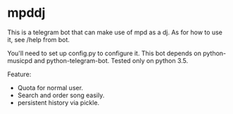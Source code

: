mpddj
================================

This is a telegram bot that can make use of mpd as a dj. As for how to use it,
see /help from bot.

You'll need to set up config.py to configure it.
This bot depends on python-musicpd and python-telegram-bot.
Tested only on python 3.5.

Feature:
* Quota for normal user.
* Search and order song easily.
* persistent history via pickle.
